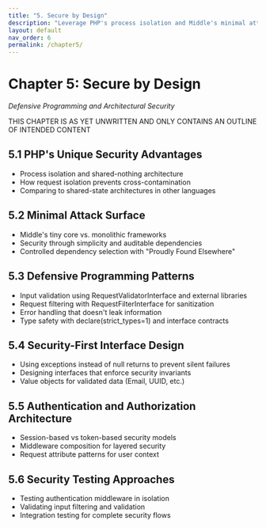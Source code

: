 ```yaml
---
title: "5. Secure by Design"
description: "Leverage PHP's process isolation and Middle's minimal attack surface for robust security. Learn defensive programming patterns, security-first interface design, and how explicit architecture prevents common vulnerabilities."
layout: default
nav_order: 6
permalink: /chapter5/
---
```


# Chapter 5: Secure by Design
*Defensive Programming and Architectural Security*

THIS CHAPTER IS AS YET UNWRITTEN AND ONLY CONTAINS AN OUTLINE OF INTENDED CONTENT

## 5.1 PHP's Unique Security Advantages

- Process isolation and shared-nothing architecture
- How request isolation prevents cross-contamination
- Comparing to shared-state architectures in other languages

## 5.2 Minimal Attack Surface

- Middle's tiny core vs. monolithic frameworks
- Security through simplicity and auditable dependencies
- Controlled dependency selection with "Proudly Found Elsewhere"

## 5.3 Defensive Programming Patterns

- Input validation using RequestValidatorInterface and external libraries
- Request filtering with RequestFilterInterface for sanitization
- Error handling that doesn't leak information
- Type safety with declare(strict_types=1) and interface contracts

## 5.4 Security-First Interface Design

- Using exceptions instead of null returns to prevent silent failures
- Designing interfaces that enforce security invariants
- Value objects for validated data (Email, UUID, etc.)

## 5.5 Authentication and Authorization Architecture

- Session-based vs token-based security models
- Middleware composition for layered security
- Request attribute patterns for user context

## 5.6 Security Testing Approaches

- Testing authentication middleware in isolation
- Validating input filtering and validation
- Integration testing for complete security flows